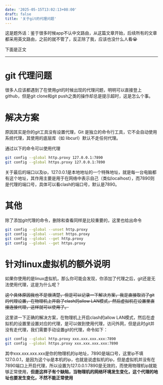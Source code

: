 ```yaml
---
date: '2025-05-15T13:02:13+08:00'
draft: false
title: '关于git的代理问题'
---
```


这是题外话：鉴于很多时候app不认中文路由，从这篇文章开始，后续所有的文章都采用英文路由，之前的就不管了，反正除了我，应该也没什么人看😭

下面是正文

---

# git 代理问题

很多人应该都遇到了在使用git的时候出现的代理问题，明明可以直接登上github，但是git clone和git push之类的操作却总是提示超时，这是怎么个事。

# 解决方案

原因其实是你的git工具没有设置代理，Git 是独立的命令行工具，它不会自动使用系统代理，其使用的底层库（如 libcurl）默认不走任何代理。

通过以下的命令可以使用代理

```bash
git config --global http.proxy 127.0.0.1:7890
git config --global https.proxy 127.0.0.1:7890
```

关于最后的端口以及ip，127.0.0.1是本地地址的一个特殊地址，就是每一台电脑都有这个地址，其作用主要是用于在网络中表示自己（类似localhost），而7890则是代理的端口号，具体可以看clash的端口号，默认是7890。

# 其他

除了添加git代理的命令，删除和查看同样是比较重要的，这里也给出命令

```bash
git config --global --unset http.proxy
git config --global --unset https.proxy
git config --global --get http.proxy
git config --global --get https.proxy
```

# 针对linux虚拟机的额外说明

如果你使用的是linux虚拟机，那么你可能会发现，你添加了代理之后，git还是无法使用代理，这是为什么呢？

~~这个具体原因我也不是很清楚，但是可以记录一下解决方案，我是直接取消了git的代理设置，在物理机上开启了clash的allow LAN模式，然后虚拟机在设置里直接连接代理，这样就可以使用了。~~

这里讲一下正确的解决方案，在物理机上开启clash的allow LAN模式，然后在虚拟机的设置里设置对应的代理，是可以做到使用代理，访问外网，但是此时git并没有走代理，我们需要手动设置git的代理，命令如下：

```bash
git config --global http.proxy xxx.xxx.xxx.xxx:7890
git config --global https.proxy xxx.xxx.xxx.xxx:7890
```

其中xxx.xxx.xxx.xxx是你的物理机的ip地址，7890是端口号，这里ip不填127.0.0.1，是因为这个ip是本机的ip，也就是说虚拟机的ip，但是虚拟机并没有在7890端口上开启代理，所以设置为127.0.0.1:7890是无效的，而使用物理机ip就能够正常使用，**但是这样子有个缺陷，当物理机的网络环境发生变化，这个代理的地址也要发生变化，不然不能正常使用**